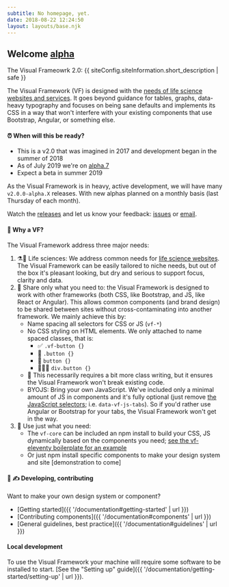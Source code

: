```yaml
---
subtitle: No homepage, yet.
date: 2018-08-22 12:24:50
layout: layouts/base.njk
---
```


<section class="vf-intro | embl-grid embl-grid--has-centered-content">
<div>
  <!-- empty -->
</div>
<div>
  <h1 class="vf-intro__heading vf-intro__heading--has-tag">Welcome <a href="" class="vf-badge vf-badge--primary vf-badge--phases">alpha</a></h1>
  <p class="vf-lede">The Visual Frameowrk 2.0: {{ siteConfig.siteInformation.short_description | safe }}</p>

  <p class="vf-intro__text">The Visual Framework (VF) is designed with the <a href="https://blogs.embl.org/communications/2018/09/12/faster-scientific-websites-through-reusability" class="vf-link">needs of life science websites and services</a>. It goes beyond guidance for tables, graphs, data-heavy typography and focuses on being sane defaults and implements its CSS in a way that won't interfere with your existing components that use Bootstrap, Angular, or something else.</p>

</div>
</section>


<section class="vf-content | embl-grid embl-grid--has-centered-content">
<div>

#### ⏰ When will this be ready?

</div>
<div>

- This is a v2.0 that was imagined in 2017 and development began in the summer of 2018
- As of July 2019 we're on [alpha.7](https://github.com/visual-framework/vf-core/releases)
- Expect a beta in summer 2019

As the Visual Framework is in heavy, active development, we will have many `v2.0.0-alpha.X` releases. With new alphas planned on a monthly basis (last Thursday of each month).

Watch the [releases](https://github.com/visual-framework/vf-core/releases) and let us know your feedback: [issues](https://github.com/visual-framework/vf-core/issues) or [email](mailto:ken.hawkins@embl.de).

</div>
</section>

<section class="vf-content | embl-grid embl-grid--has-centered-content">
<div>

#### 🤔 Why a VF?

</div>
<div>


The Visual Framework address three major needs:

1. ⚗️🌳 Life sciences: We address common needs for [life science websites](https://www.ebi.ac.uk/services). The Visual Framework can be easily tailored to niche needs, but out of the box it's pleasant looking, but dry and serious to support focus, clarity and data.
1. 🏰 Share only what you need to: the Visual Framework is designed to work with other frameworks (both CSS, like Bootstrap, and JS, like React or Angular). This allows common components (and brand design) to be shared between sites without cross-contaminating into another framework. We mainly achieve this by:
   - Name spacing all selectors for CSS or JS (`vf-*`)
   - No CSS styling on HTML elements. We only attached to name spaced classes, that is:
      - ✅ `.vf-button {}`
      - 🚫 `.button {}`
      - 🚫 `button {}`
      - 🚫🙊🙉 `div.button {}`
   - 🖕 This necessarily requires a bit more class writing, but it ensures the Visual Framework won't break existing code.
   - BYOJS: Bring your own JavaScript. We've included only a minimal amount of JS in components and it's fully optional (just remove [the JavaScript selectors](https://github.com/visual-framework/vf-core/issues/115#issuecomment-455524131); i.e. `data-vf-js-tabs`). So if you'd rather use Angular or Bootstrap for your tabs, the Visual Framework won't get in the way.
1. 🧩 Use just what you need:
   - The `vf-core` can be included an npm install to build your CSS, JS dynamically based on the components you need; [see the vf-eleventy boilerplate for an example](https://github.com/visual-framework/vf-eleventy)
   - Or just npm install specific components to make your design system and site [demonstration to come]

</div>
</section>

<section class="vf-content | embl-grid embl-grid--has-centered-content">
<div>

#### 🚧 ✍ Developing, contributing

</div>
<div>

Want to make your own design system or component?

- <a id="developing"></a> [Getting started]({{ '/documentation#getting-started' | url }})
- [Contributing components]({{ '/documentation#components' | url }})
- [General guidelines, best practice]({{ '/documentation#guidelines' | url }})

#### Local development

To use the Visual Framework your machine will require some software to be installed to start. [See the "Setting up" guide]({{ '/documentation/getting-started/setting-up' | url }}).

</div>
</section>
